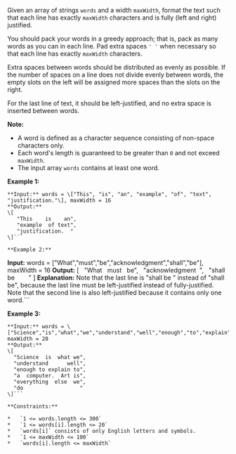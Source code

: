 Given an array of strings `words` and a width `maxWidth`, format the text such that each line has exactly `maxWidth` characters and is fully (left and right) justified.

You should pack your words in a greedy approach; that is, pack as many words as you can in each line. Pad extra spaces `' '` when necessary so that each line has exactly `maxWidth` characters.

Extra spaces between words should be distributed as evenly as possible. If the number of spaces on a line does not divide evenly between words, the empty slots on the left will be assigned more spaces than the slots on the right.

For the last line of text, it should be left-justified, and no extra space is inserted between words.

**Note:**

*   A word is defined as a character sequence consisting of non-space characters only.
*   Each word's length is guaranteed to be greater than `0` and not exceed `maxWidth`.
*   The input array `words` contains at least one word.

**Example 1:**

```
**Input:** words = \["This", "is", "an", "example", "of", "text", "justification."\], maxWidth = 16
**Output:**
\[
   "This    is    an",
   "example  of text",
   "justification.  "
\]```

**Example 2:**

```
**Input:** words = \["What","must","be","acknowledgment","shall","be"\], maxWidth = 16
**Output:**
\[
  "What   must   be",
  "acknowledgment  ",
  "shall be        "
\]
**Explanation:** Note that the last line is "shall be    " instead of "shall     be", because the last line must be left-justified instead of fully-justified.
Note that the second line is also left-justified because it contains only one word.```

**Example 3:**

```
**Input:** words = \["Science","is","what","we","understand","well","enough","to","explain","to","a","computer.","Art","is","everything","else","we","do"\], maxWidth = 20
**Output:**
\[
  "Science  is  what we",
  "understand      well",
  "enough to explain to",
  "a  computer.  Art is",
  "everything  else  we",
  "do                  "
\]```

**Constraints:**

*   `1 <= words.length <= 300`
*   `1 <= words[i].length <= 20`
*   `words[i]` consists of only English letters and symbols.
*   `1 <= maxWidth <= 100`
*   `words[i].length <= maxWidth`